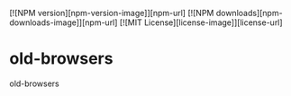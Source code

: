 [![NPM version][npm-version-image]][npm-url] [![NPM downloads][npm-downloads-image]][npm-url] [![MIT License][license-image]][license-url] 

# old-browsers
old-browsers
